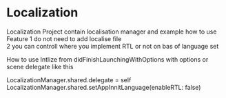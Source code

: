 # Localization
Localization
Project contain localisation manager and example how to use
Feature
1 do not need to add localise file  
2 you can controll where you implement RTL or not on bas of language set 

How to use 
Intlize from didFinishLaunchingWithOptions with options or scene delegate like this

LocalizationManager.shared.delegate = self
LocalizationManager.shared.setAppInnitLanguage(enableRTL: false)
